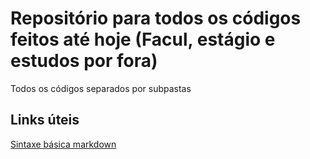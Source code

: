 # Repositório para todos os códigos feitos até hoje (Facul, estágio e estudos por fora)
Todos os códigos separados por subpastas

## Links úteis 
[Sintaxe básica markdown](markdownguide.org/basic-syntax)
